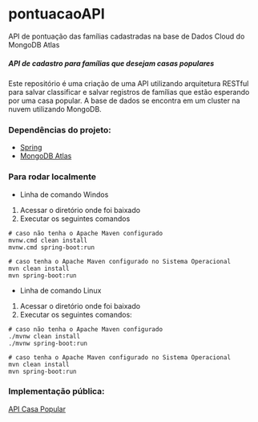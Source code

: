 # pontuacaoAPI
API de pontuação das famílias cadastradas na base de Dados Cloud do MongoDB Atlas

##### API de cadastro para famílias que desejam casas populares

Este repositório é uma criação de uma API utilizando arquitetura RESTful para salvar classificar e salvar registros
de famílias que estão esperando por uma casa popular. A base de dados se encontra em um cluster na nuvem utilizando 
MongoDB.

### Dependências do projeto:

- [Spring](https://spring.io/)
- [MongoDB Atlas](https://www.mongodb.com/cloud/atlas)

### Para rodar localmente
- Linha de comando Windos 
1. Acessar o diretório onde foi baixado
2. Executar os seguintes comandos
```
# caso não tenha o Apache Maven configurado
mvnw.cmd clean install
mvnw.cmd spring-boot:run

# caso tenha o Apache Maven configurado no Sistema Operacional
mvn clean install
mvn spring-boot:run
```

- Linha de comando Linux
1. Acessar o diretório onde foi baixado
2. Executar os seguintes comandos:

```
# caso não tenha o Apache Maven configurado
./mvnw clean install
./mvnw spring-boot:run

# caso tenha o Apache Maven configurado no Sistema Operacional
mvn clean install
mvn spring-boot:run
```

### Implementação pública:
[API Casa Popular](http://35.192.207.115/swagger-ui.html)
